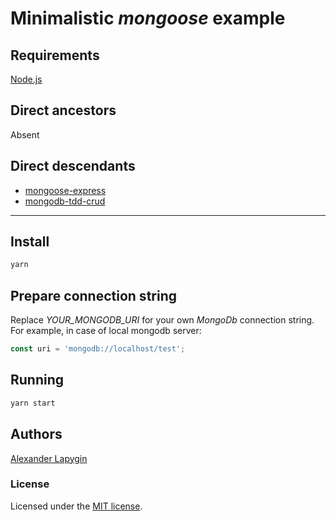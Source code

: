# Minimalistic *mongoose* example

## Requirements

[Node.js](https://nodejs.org/en/download/package-manager/)

## Direct ancestors

Absent

## Direct descendants

* [mongoose-express](https://github.com/softspider/mongoose-express)
* [mongodb-tdd-crud](https://github.com/softspider/mongodb-tdd-crud)

---

## Install

```sh
yarn
```

## Prepare connection string

Replace *YOUR_MONGODB_URI* for your own *MongoDb* connection string. For example, in case of local mongodb server:

```javascript
const uri = 'mongodb://localhost/test';
```

## Running

```sh
yarn start
```

## Authors

[Alexander Lapygin](https://github.com/AlexanderLapygin)

### License

Licensed under the [MIT license](./LICENSE).
